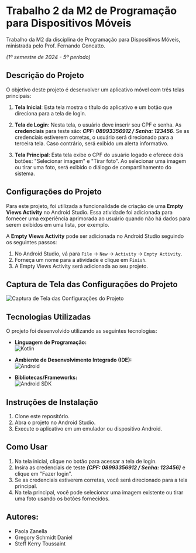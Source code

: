 # Trabalho 2 da M2 de Programação para Dispositivos Móveis

Trabalho da M2 da disciplina de Programação para Dispositivos Móveis, ministrada pelo Prof. Fernando Concatto.

*(1º semestre de 2024 - 5º período)*

## Descrição do Projeto

O objetivo deste projeto é desenvolver um aplicativo móvel com três telas principais:

1. **Tela Inicial**: Esta tela mostra o título do aplicativo e um botão que direciona para a tela de login.
   
2. **Tela de Login**: Nesta tela, o usuário deve inserir seu CPF e senha. As __credenciais__ para teste são: __*CPF: 08993356912 / Senha: 123456*__. Se as credenciais estiverem corretas, o usuário será direcionado para a terceira tela. Caso contrário, será exibido um alerta informativo.
   
3. **Tela Principal**: Esta tela exibe o CPF do usuário logado e oferece dois botões: "Selecionar imagem" e "Tirar foto". Ao selecionar uma imagem ou tirar uma foto, será exibido o diálogo de compartilhamento do sistema.

## Configurações do Projeto

Para este projeto, foi utilizada a funcionalidade de criação de uma **Empty Views Activity** no Android Studio. Essa atividade foi adicionada para fornecer uma experiência aprimorada ao usuário quando não há dados para serem exibidos em uma lista, por exemplo.

A **Empty Views Activity** pode ser adicionada no Android Studio seguindo os seguintes passos:

1. No Android Studio, vá para `File` -> `New` -> `Activity` -> `Empty Activity`.
2. Forneça um nome para a atividade e clique em `Finish`.
3. A Empty Views Activity será adicionada ao seu projeto.

## Captura de Tela das Configurações do Projeto

![Captura de Tela das Configurações do Projeto](https://github.com/paolazanella/tela-de-login-dispositiveis-moveis/assets/103282431/1d7becf7-2997-4e43-bbb9-67de243d5c4f)

## Tecnologias Utilizadas

O projeto foi desenvolvido utilizando as seguintes tecnologias:

- **Linguagem de Programação:**  
  ![Kotlin](https://img.shields.io/badge/Kotlin-0095D5?&style=for-the-badge&logo=kotlin&logoColor=white)
  
- **Ambiente de Desenvolvimento Integrado (IDE):**  
  ![Android](https://img.shields.io/badge/Android-3DDC84?style=for-the-badge&logo=android&logoColor=white)
  
- **Bibliotecas/Frameworks:**  
  ![Android SDK](https://img.shields.io/badge/Android_SDK-3DDC84?style=for-the-badge&logo=android&logoColor=white)

## Instruções de Instalação

1. Clone este repositório.
2. Abra o projeto no Android Studio.
3. Execute o aplicativo em um emulador ou dispositivo Android.

## Como Usar

1. Na tela inicial, clique no botão para acessar a tela de login.
2. Insira as credenciais de teste __*(CPF: 08993356912 / Senha: 123456)*__ e clique em "Fazer login".
3. Se as credenciais estiverem corretas, você será direcionado para a tela principal.
4. Na tela principal, você pode selecionar uma imagem existente ou tirar uma foto usando os botões fornecidos.


## Autores:
- Paola Zanella
- Gregory Schmidt Daniel
- Steff Kerry Toussaint
